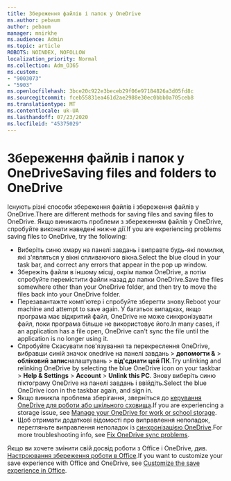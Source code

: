```yaml
---
title: Збереження файлів і папок у OneDrive
ms.author: pebaum
author: pebaum
manager: mnirkhe
ms.audience: Admin
ms.topic: article
ROBOTS: NOINDEX, NOFOLLOW
localization_priority: Normal
ms.collection: Adm_O365
ms.custom:
- "9003073"
- "5903"
ms.openlocfilehash: 3bce20c922e3beceb29f06e97184826a3d05fd8c
ms.sourcegitcommit: fceb55831ea461d2ae2988e30ec0bbb0a705ceb8
ms.translationtype: MT
ms.contentlocale: uk-UA
ms.lasthandoff: 07/23/2020
ms.locfileid: "45375029"
---
```

# <a name="saving-files-and-folders-to-onedrive"></a><span data-ttu-id="8eb25-102">Збереження файлів і папок у OneDrive</span><span class="sxs-lookup"><span data-stu-id="8eb25-102">Saving files and folders to OneDrive</span></span>

<span data-ttu-id="8eb25-103">Існують різні способи збереження файлів і збереження файлів у OneDrive.</span><span class="sxs-lookup"><span data-stu-id="8eb25-103">There are different methods for saving files and saving files to OneDrive.</span></span> <span data-ttu-id="8eb25-104">Якщо виникають проблеми з збереженням файлів у OneDrive, спробуйте виконати наведені нижче дії.</span><span class="sxs-lookup"><span data-stu-id="8eb25-104">If you are experiencing problems saving files to OneDrive, try the following:</span></span>

- <span data-ttu-id="8eb25-105">Виберіть синю хмару на панелі завдань і виправте будь-які помилки, які з'являться у вікні спливаючого вікна.</span><span class="sxs-lookup"><span data-stu-id="8eb25-105">Select the blue cloud in your task bar, and correct any errors that appear in the pop up window.</span></span>
- <span data-ttu-id="8eb25-106">Збережіть файли в іншому місці, окрім папки OneDrive, а потім спробуйте перемістити файли назад до папки OneDrive.</span><span class="sxs-lookup"><span data-stu-id="8eb25-106">Save the files somewhere other than your OneDrive folder, and then try to move the files back into your OneDrive folder.</span></span>
- <span data-ttu-id="8eb25-107">Перезавантажте комп'ютер і спробуйте зберегти знову.</span><span class="sxs-lookup"><span data-stu-id="8eb25-107">Reboot your machine and attempt to save again.</span></span> <span data-ttu-id="8eb25-108">У багатьох випадках, якщо програма має відкритий файл, OneDrive не може синхронізувати файл, поки програма більше не використовує його.</span><span class="sxs-lookup"><span data-stu-id="8eb25-108">In many cases, if an application has a file open, OneDrive can't sync the file until the application is no longer using it.</span></span>    
- <span data-ttu-id="8eb25-109">Спробуйте Скасувати пов'язування та перекреслення OneDrive, вибравши синій значок onedrive на панелі завдань > **допомогти &**  >  **обліковий запис**налаштувань  >  **від'єднати цей ПК**.</span><span class="sxs-lookup"><span data-stu-id="8eb25-109">Try unlinking and relinking OneDrive by selecting the blue OneDrive icon on your taskbar > **Help & Settings** > **Account** > **Unlink this PC**.</span></span> <span data-ttu-id="8eb25-110">Знову виберіть синю піктограму OneDrive на панелі завдань і ввійдіть.</span><span class="sxs-lookup"><span data-stu-id="8eb25-110">Select the blue OneDrive icon in the taskbar again, and sign in.</span></span>
- <span data-ttu-id="8eb25-111">Якщо виникла проблема зберігання, зверніться до [керування OneDrive для роботи або шкільного сховища](https://support.microsoft.com/office/manage-your-onedrive-for-work-or-school-storage-31519161-059c-4764-b6f8-f5cd29f7fe68).</span><span class="sxs-lookup"><span data-stu-id="8eb25-111">If you are experiencing a storage issue, see [Manage your OneDrive for work or school storage](https://support.microsoft.com/office/manage-your-onedrive-for-work-or-school-storage-31519161-059c-4764-b6f8-f5cd29f7fe68).</span></span>
- <span data-ttu-id="8eb25-112">Щоб отримати додаткові відомості про виправлення неполадок, перегляньте виправлення неполадок із [синхронізацією OneDrive](https://docs.microsoft.com/alchemyinsights/fix-onedrive-sync-issues).</span><span class="sxs-lookup"><span data-stu-id="8eb25-112">For more troubleshooting info, see [Fix OneDrive sync problems](https://docs.microsoft.com/alchemyinsights/fix-onedrive-sync-issues).</span></span>  

<span data-ttu-id="8eb25-113">Якщо ви хочете змінити свій досвід роботи з Office і OneDrive, див. [Настроювання збереження роботи в Office](https://support.microsoft.com/office/customize-the-save-experience-in-office-786200a7-f5f2-4d26-a3ae-b78c60dd5d3b).</span><span class="sxs-lookup"><span data-stu-id="8eb25-113">If you want to customize your save experience with Office and OneDrive, see [Customize the save experience in Office](https://support.microsoft.com/office/customize-the-save-experience-in-office-786200a7-f5f2-4d26-a3ae-b78c60dd5d3b).</span></span>
